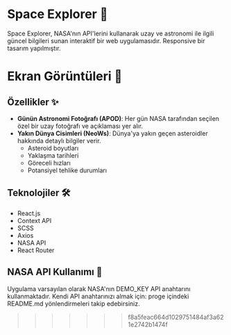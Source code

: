 # Space Explorer 🚀

Space Explorer, NASA'nın API'lerini kullanarak uzay ve astronomi ile ilgili güncel bilgileri sunan interaktif bir web uygulamasıdır.
Responsive bir tasarım yapılmıştır.

# Ekran Görüntüleri 📸

## Özellikler ✨

- **Günün Astronomi Fotoğrafı (APOD)**: Her gün NASA tarafından seçilen özel bir uzay fotoğrafı ve açıklaması yer alır.
- **Yakın Dünya Cisimleri (NeoWs)**: Dünya'ya yakın geçen asteroidler hakkında detaylı bilgiler verir.
  - Asteroid boyutları
  - Yaklaşma tarihleri
  - Göreceli hızları
  - Potansiyel tehlike durumları

## Teknolojiler 🛠

- React.js
- Context API
- SCSS
- Axios
- NASA API
- React Router

## NASA API Kullanımı 🔑

Uygulama varsayılan olarak NASA'nın DEMO_KEY API anahtarını kullanmaktadır. Kendi API anahtarınızı almak için: proge içindeki README.md
yönlendirmeleri takip edebirsiniz.

> > > > > > > f8a5feac664d1029751484af3a621e2742b1474f
